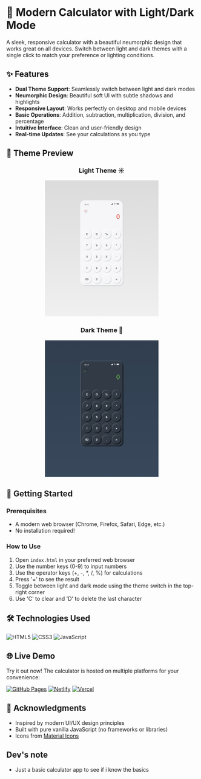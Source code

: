 # 🧮 Modern Calculator with Light/Dark Mode

A sleek, responsive calculator with a beautiful neumorphic design that works great on all devices. Switch between light and dark themes with a single click to match your preference or lighting conditions.

## ✨ Features

- **Dual Theme Support**: Seamlessly switch between light and dark modes
- **Neumorphic Design**: Beautiful soft UI with subtle shadows and highlights
- **Responsive Layout**: Works perfectly on desktop and mobile devices
- **Basic Operations**: Addition, subtraction, multiplication, division, and percentage
- **Intuitive Interface**: Clean and user-friendly design
- **Real-time Updates**: See your calculations as you type

## 🎨 Theme Preview

<div align="center">
  <h3>Light Theme ☀️</h3>
  <img width="300" src="https://github.com/ValentineFernandes/ValentineFernandes/blob/main/Portfolio/light.jpg" alt="Light Mode">
  
  <h3>Dark Theme 🌙</h3>
  <img width="300" src="https://github.com/ValentineFernandes/ValentineFernandes/blob/main/Portfolio/dark.jpg" alt="Dark Mode">
</div>

## 🚀 Getting Started

### Prerequisites
- A modern web browser (Chrome, Firefox, Safari, Edge, etc.)
- No installation required!

### How to Use
1. Open `index.html` in your preferred web browser
2. Use the number keys (0-9) to input numbers
3. Use the operator keys (+, -, *, /, %) for calculations
4. Press '=' to see the result
5. Toggle between light and dark mode using the theme switch in the top-right corner
6. Use 'C' to clear and 'D' to delete the last character

## 🛠️ Technologies Used

<div style="margin: 20px 0;">
  <img src="https://img.shields.io/badge/HTML5-FF6D00?style=for-the-badge&logo=html5&logoColor=white" alt="HTML5">
  <img src="https://img.shields.io/badge/CSS3-1572B6?style=for-the-badge&logo=css3&logoColor=white" alt="CSS3">
  <img src="https://img.shields.io/badge/JavaScript-F7DF1E?style=for-the-badge&logo=javascript&logoColor=black" alt="JavaScript">
</div>

## 🌐 Live Demo

Try it out now! The calculator is hosted on multiple platforms for your convenience:

[![GitHub Pages](https://img.shields.io/badge/GitHub_Pages-181717?style=for-the-badge&logo=github&logoColor=white)](https://valentinefernandes.github.io/calculator-light-dark-mode/)
[![Netlify](https://img.shields.io/badge/Netlify-00C7B7?style=for-the-badge&logo=netlify&logoColor=white)](https://calculatorlightdarkmode.netlify.app)
[![Vercel](https://img.shields.io/badge/Vercel-000000?style=for-the-badge&logo=vercel&logoColor=white)](https://calculator-light-dark-mode-three.vercel.app/)

## 🙏 Acknowledgments

- Inspired by modern UI/UX design principles
- Built with pure vanilla JavaScript (no frameworks or libraries)
- Icons from [Material Icons](https://fonts.google.com/icons)

## Dev's note

- Just a basic calculator app to see if i know the basics 





